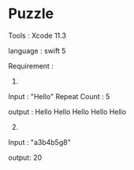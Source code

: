 # Puzzle


Tools : Xcode 11.3

language : swift 5

Requirement :

1. 
Input : "Hello" Repeat Count : 5

output : Hello Hello Hello Hello Hello


2. 
Input : "a3b4b5g8"

output: 20
